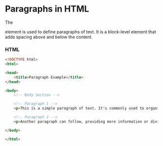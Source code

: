 # Paragraphs in HTML


The <p> element is used to define paragraphs of text. It is a block-level element that adds spacing above and below the content.

### HTML
```html
<!DOCTYPE html>
<html>

<head>
    <title>Paragraph Example</title>
</head>

<body>
    <!-- Body Section -->

    <!-- Paragraph 1 -->
    <p>This is a simple paragraph of text. It's commonly used to organize and structure textual content on a webpage.</p>

    <!-- Paragraph 2 -->
    <p>Another paragraph can follow, providing more information or dividing content into readable chunks.</p>

</body>

</html>

